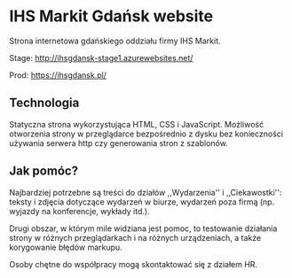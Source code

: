 # IHS Markit Gdańsk website

Strona internetowa gdańskiego oddziału firmy IHS Markit.

Stage: http://ihsgdansk-stage1.azurewebsites.net/

Prod: https://ihsgdansk.pl/

## Technologia

Statyczna strona wykorzystująca HTML, CSS i JavaScript. Możliwość otworzenia strony w przeglądarce bezpośrednio z dysku bez konieczności używania serwera http czy generowania stron z szablonów.

## Jak pomóc?

Najbardziej potrzebne są treści do działów ,,Wydarzenia'' i ,,Ciekawostki'': teksty i zdjęcia dotyczące wydarzeń w biurze, wydarzeń poza firmą (np. wyjazdy na konferencje, wykłady itd.).

Drugi obszar, w którym mile widziana jest pomoc, to testowanie działania strony w różnych przeglądarkach i na różnych urządzeniach, a także korygowanie błędów markupu.

Osoby chętne do współpracy mogą skontaktować się z działem HR.
